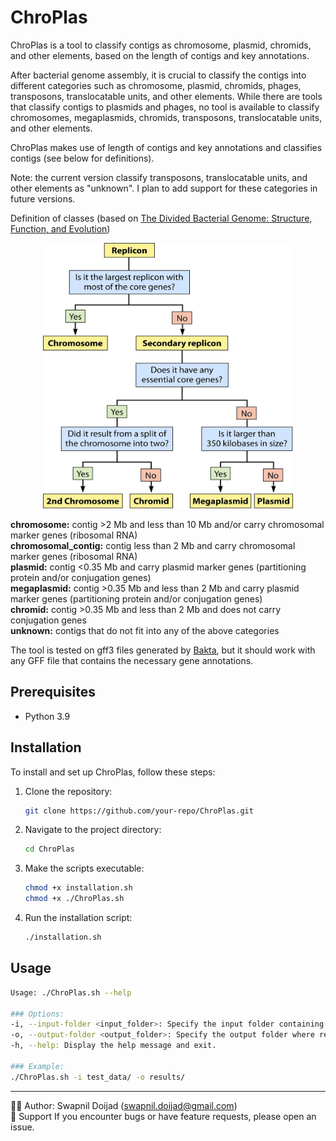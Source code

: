 # ChroPlas
ChroPlas is a tool to classify contigs as chromosome, plasmid, chromids, and other elements, based on the length of contigs and key annotations. 

After bacterial genome assembly, it is crucial to classify the contigs into different categories such as chromosome, plasmid, chromids, phages, transposons, translocatable units, and other elements. While there are tools that classify contigs to plasmids and phages, no tool is available to classify chromosomes, megaplasmids, chromids, transposons, translocatable units, and other elements. 

ChroPlas makes use of length of contigs and key annotations and classifies contigs (see below for definitions). 

Note: the current version classify transposons, translocatable units, and other elements as "unknown". I plan to add support for these categories in future versions.

Definition of classes (based on [The Divided Bacterial Genome: Structure, Function, and Evolution](https://journals.asm.org/doi/10.1128/mmbr.00019-17))

<div align="center">
  <img src="scripts/zmr0031724670001.jpeg" alt="Contig Classification" width="400" height="425">
</div>

**chromosome:** contig >2 Mb and less than 10 Mb and/or carry chromosomal marker genes (ribosomal RNA)  
**chromosomal_contig:** contig less than 2 Mb and carry chromosomal marker genes (ribosomal RNA)  
**plasmid:** contig <0.35 Mb and carry plasmid marker genes (partitioning protein and/or conjugation genes)  
**megaplasmid:** contig >0.35 Mb and less than 2 Mb and carry plasmid marker genes (partitioning protein and/or conjugation genes)  
**chromid:** contig >0.35 Mb and less than 2 Mb and does not carry conjugation genes  
**unknown:** contigs that do not fit into any of the above categories  

The tool is tested on gff3 files generated by [Bakta](https://github.com/oschwengers/bakta), but it should work with any GFF file that contains the necessary gene annotations.

## Prerequisites
- Python 3.9

## Installation
To install and set up ChroPlas, follow these steps:

1. Clone the repository:
   ```bash
   git clone https://github.com/your-repo/ChroPlas.git
   ```
2. Navigate to the project directory:
   ```bash
   cd ChroPlas
   ```
3. Make the scripts executable:
   ```bash
   chmod +x installation.sh
   chmod +x ./ChroPlas.sh
   ```

4. Run the installation script:
   ```bash
   ./installation.sh
   ```

## Usage
```bash
Usage: ./ChroPlas.sh --help

### Options:
-i, --input-folder <input_folder>: Specify the input folder containing GFF files.
-o, --output-folder <output_folder>: Specify the output folder where results will be stored.
-h, --help: Display the help message and exit.

### Example:
./ChroPlas.sh -i test_data/ -o results/
```

---
🧑‍💻 Author: Swapnil Doijad (swapnil.doijad@gmail.com)  
🙋 Support If you encounter bugs or have feature requests, please open an issue.